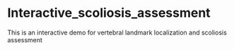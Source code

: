 # Interactive_scoliosis_assessment
This is an interactive demo for vertebral landmark localization and scoliosis assessment 
